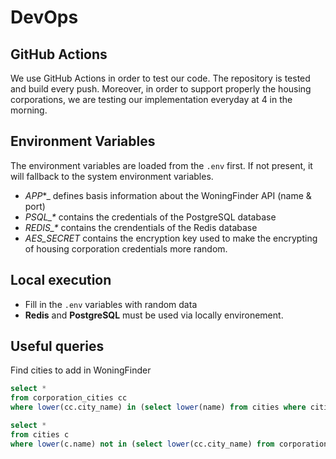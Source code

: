 # DevOps

## GitHub Actions

We use GitHub Actions in order to test our code. The repository is tested and build every push.
Moreover, in order to support properly the housing corporations, we are testing our implementation everyday at 4 in the morning.

## Environment Variables

The environment variables are loaded from the `.env` first. If not present, it will fallback to the system environment variables.

- _APP_\*\_ defines basis information about the WoningFinder API (name & port)
- _PSQL\_\*_ contains the credentials of the PostgreSQL database
- _REDIS\_\*_ contains the crendentials of the Redis database
- _AES\_SECRET_ contains the encryption key used to make the encrypting of housing corporation credentials more random.

## Local execution

- Fill in the `.env` variables with random data
- **Redis** and **PostgreSQL** must be used via locally environement.

## Useful queries

Find cities to add in WoningFinder

```sql
select *
from corporation_cities cc 
where lower(cc.city_name) in (select lower(name) from cities where cities.latitude is NULL)
```

```sql
select *
from cities c 
where lower(c.name) not in (select lower(cc.city_name) from corporation_cities cc)
```
